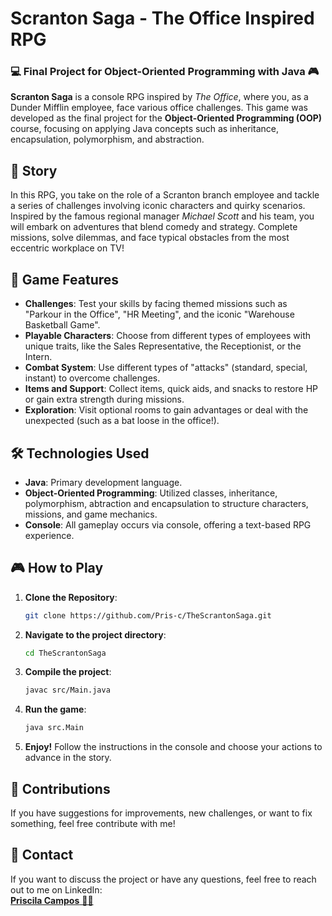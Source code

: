 # Scranton Saga - The Office Inspired RPG

### 💻 Final Project for Object-Oriented Programming with Java 🎮

**Scranton Saga** is a console RPG inspired by *The Office*, where you, as a Dunder Mifflin employee, face various office challenges. This game was developed as the final project for the **Object-Oriented Programming (OOP)** course, focusing on applying Java concepts such as inheritance, encapsulation, polymorphism, and abstraction.

## 📜 Story

In this RPG, you take on the role of a Scranton branch employee and tackle a series of challenges involving iconic characters and quirky scenarios. Inspired by the famous regional manager *Michael Scott* and his team, you will embark on adventures that blend comedy and strategy. Complete missions, solve dilemmas, and face typical obstacles from the most eccentric workplace on TV!

## 🚀 Game Features

- **Challenges**: Test your skills by facing themed missions such as "Parkour in the Office", "HR Meeting", and the iconic "Warehouse Basketball Game".
- **Playable Characters**: Choose from different types of employees with unique traits, like the Sales Representative, the Receptionist, or the Intern.
- **Combat System**: Use different types of "attacks" (standard, special, instant) to overcome challenges.
- **Items and Support**: Collect items, quick aids, and snacks to restore HP or gain extra strength during missions.
- **Exploration**: Visit optional rooms to gain advantages or deal with the unexpected (such as a bat loose in the office!).

## 🛠 Technologies Used

- **Java**: Primary development language.
- **Object-Oriented Programming**: Utilized classes, inheritance, polymorphism, abtraction and encapsulation to structure characters, missions, and game mechanics.
- **Console**: All gameplay occurs via console, offering a text-based RPG experience.

## 🎮 How to Play

1. **Clone the Repository**:

   ```bash
   git clone https://github.com/Pris-c/TheScrantonSaga.git


2. **Navigate to the project directory**:
   ```bash
   cd TheScrantonSaga
   
3. **Compile the project**:
   ```bash
   javac src/Main.java

4. **Run the game**:
   ```bash
   java src.Main

5. **Enjoy!** Follow the instructions in the console and choose your actions to advance in the story.


## 🤝 Contributions

If you have suggestions for improvements, new challenges, or want to fix something, feel free contribute with me!

## 📧 Contact

If you want to discuss the project or have any questions, feel free to reach out to me on LinkedIn:  
[**Priscila Campos** 👩‍💻](https://www.linkedin.com/in/priscampos/)


